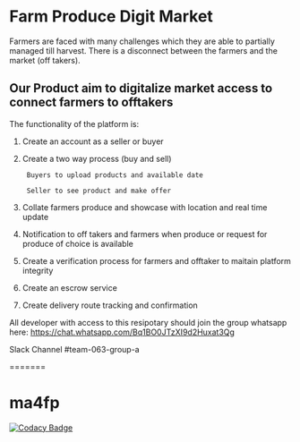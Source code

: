 
# Farm Produce Digit Market
Farmers are faced with many challenges which they are able to partially managed till harvest. 
There is a disconnect between the farmers and the market (off takers).

## Our Product aim to digitalize market access to connect farmers to offtakers
The functionality of the platform is:
1. Create an account as a seller or buyer

2. Create a two way process (buy and sell)

        Buyers to upload products and available date
    
        Seller to see product and make offer
    
3. Collate farmers produce and showcase with location and real time update

4. Notification to off takers and farmers when produce or request for produce of choice is available 

5. Create a verification process for farmers and offtaker to maitain platform integrity

6. Create an escrow service 

7. Create delivery route tracking and confirmation

All developer with access to this resipotary should join the group whatsapp here:
https://chat.whatsapp.com/Bq1BO0JTzXI9d2Huxat3Qg

Slack Channel
#team-063-group-a 

=======
# ma4fp

[![Codacy Badge](https://api.codacy.com/project/badge/Grade/ac5af360c707417fb7e7825f930961b4)](https://app.codacy.com/gh/BuildForSDGCohort2/team-063a-frontend?utm_source=github.com&utm_medium=referral&utm_content=BuildForSDGCohort2/team-063a-frontend&utm_campaign=Badge_Grade_Dashboard)

